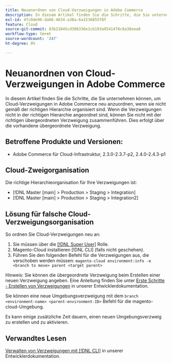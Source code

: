 ```yaml
---
title: Neuanordnen von Cloud-Verzweigungen in Adobe Commerce
description: In diesem Artikel finden Sie die Schritte, die Sie unternehmen können, um Cloud-Verzweigungen in Adobe Commerce neu anzuordnen, wenn sie nicht gemäß der richtigen Hierarchie organisiert sind. Wenn die Verzweigungen nicht in der richtigen Hierarchie angeordnet sind, können Sie nicht mit der richtigen übergeordneten Verzweigung zusammenführen. Dies erfolgt über die vorhandene übergeordnete Verzweigung.
exl-id: 4fc0de96-da66-4634-a38a-6a1536855f8f
feature: Cloud
source-git-commit: 83b21845cd306336e1cb193a9541478c8a38eea8
workflow-type: tm+mt
source-wordcount: '247'
ht-degree: 0%

---
```


# Neuanordnen von Cloud-Verzweigungen in Adobe Commerce

In diesem Artikel finden Sie die Schritte, die Sie unternehmen können, um Cloud-Verzweigungen in Adobe Commerce neu anzuordnen, wenn sie nicht gemäß der richtigen Hierarchie organisiert sind. Wenn die Verzweigungen nicht in der richtigen Hierarchie angeordnet sind, können Sie nicht mit der richtigen übergeordneten Verzweigung zusammenführen. Dies erfolgt über die vorhandene übergeordnete Verzweigung.

## Betroffene Produkte und Versionen:

* Adobe Commerce für Cloud-Infrastruktur, 2.3.0-2.3.7-p2, 2.4.0-2.4.3-p1

## Cloud-Zweigorganisation

Die richtige Hierarchieorganisation für Ihre Verzweigungen ist:

* [!DNL Master [main] > Production > Staging > Integration]
* [!DNL Master [main] > Production > Staging > Integration2]

## Lösung für falsche Cloud-Verzweigungsorganisation

So ordnen Sie Cloud-Verzweigungen neu an:

1. Sie müssen über die [[!DNL Super User]](https://experienceleague.adobe.com/docs/commerce-cloud-service/user-guide/project/user-access.html) Rolle.
1. Magento-Cloud installieren [!DNL CLI] (falls nicht geschehen).
1. Führen Sie den folgenden Befehl für die Verzweigungen aus, die verschoben werden müssen:
   `magento-cloud environment:info -e <branch to move> parent <target parent>`

Hinweis: Sie können die übergeordnete Verzweigung beim Erstellen einer neuen Verzweigung angeben. Eine Anleitung finden Sie unter [Erste Schritte - Erstellen von Verzweigungen](https://devdocs.magento.com/cloud/env/environments-start.html#getstarted) in unserer Entwicklerdokumentation.

Sie können eine neue Umgebungsverzweigung mit dem `branch <environment-name> <parent-environment-ID>` Befehl für die magento-cloud-Umgebung.

Es kann einige zusätzliche Zeit dauern, einen neuen Umgebungsverzweig zu erstellen und zu aktivieren.

## Verwandtes Lesen

[Verwalten von Verzweigungen mit [!DNL CLI]](https://devdocs.magento.com/cloud/env/environments-start.html) in unserer Entwicklerdokumentation.
